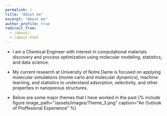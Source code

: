```yaml
---
permalink: /
title: "About me"
excerpt: "About me"
author_profile: true
redirect_from: 
  - /about/
  - /about.html
---
```

* I am a Chemical Engineer with interest in computational materials discovery and process optimization using molecular modeling, statistics, and data science. 

* My current research at University of Notre Dame is focused on applying molecular simulations (monte carlo and molecular dynamics), machine learning, and statistics to understand adsorption, selectivity, and other properties in nanoporous structures. 

* Below are some major themes that I have worked in the past 
 {% include figure image_path="/assets/images/Theme_3.png" caption="An Outlook of Proffesional Experience" %}

